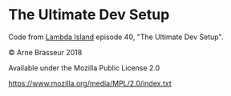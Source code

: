 # The Ultimate Dev Setup

Code from [Lambda Island](https://lambdaisland.com) episode 40, "The Ultimate Dev Setup".

&copy; Arne Brasseur 2018

Available under the Mozilla Public License 2.0

https://www.mozilla.org/media/MPL/2.0/index.txt
